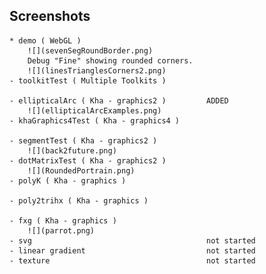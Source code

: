 ## Screenshots
    
    * demo ( WebGL )
        ![](sevenSegRoundBorder.png)
        Debug "Fine" showing rounded corners.
        ![](linesTrianglesCorners2.png)
    - toolkitTest ( Multiple Toolkits )
        
    - ellipticalArc ( Kha - graphics2 )         ADDED
        ![](ellipticalArcExamples.png)
    - khaGraphics4Test ( Kha - graphics4 )      
        
    - segmentTest ( Kha - graphics2 )           
        ![](back2future.png)
    - dotMatrixTest ( Kha - graphics2 )
        ![](RoundedPortrain.png)
    - polyK ( Kha - graphics )                  
    
    - poly2trihx ( Kha - graphics )
    
    - fxg ( Kha - graphics )                    
        ![](parrot.png)
    - svg                                       not started
    - linear gradient                           not started
    - texture                                   not started